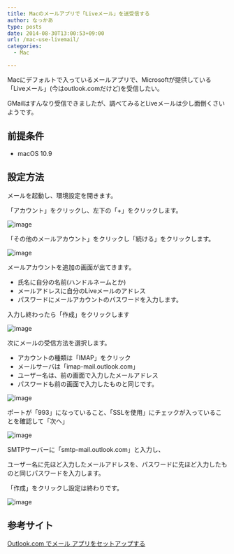 ```yaml
---
title: Macのメールアプリで「Liveメール」を送受信する
author: なっかあ
type: posts
date: 2014-08-30T13:00:53+09:00
url: /mac-use-livemail/
categories:
  - Mac

---
```

Macにデフォルトで入っているメールアプリで、Microsoftが提供している「Liveメール」(今はoutlook.comだけど)を受信したい。
  
GMailはすんなり受信できましたが、調べてみるとLiveメールは少し面倒くさいようです。

## 前提条件

* macOS 10.9

## 設定方法
  
メールを起動し、環境設定を開きます。
  
「アカウント」をクリックし、左下の「+」をクリックします。
  
![image](/img/wp/20140830_mac_livemail_1-400x410.png)
  
「その他のメールアカウント」をクリックし「続ける」をクリックします。

![image](/img/wp/20140830_mac_livemail_2-400x339.png)
  
メールアカウントを追加の画面が出てきます。

* 氏名に自分の名前(ハンドルネームとか)
* メールアドレスに自分のLiveメールのアドレス
* パスワードにメールアカウントのパスワードを入力します。
  
入力し終わったら「作成」をクリックします

![image](/img/wp/20140830_mac_livemail_3-400x301.png)

  
次にメールの受信方法を選択します。

* アカウントの種類は「IMAP」をクリック
* メールサーバは「imap-mail.outlook.com」
* ユーザー名は、前の画面で入力したメールアドレス
* パスワードも前の画面で入力したものと同じです。

![image](/img/wp/20140830_mac_livemail_4-400x332.png)

ポートが「993」になっていること、「SSLを使用」にチェックが入っていることを確認して「次へ」

![image](/img/wp/20140830_mac_livemail_5-400x332.png)
  
SMTPサーバーに「smtp-mail.outlook.com」と入力し、
  
ユーザー名に先ほど入力したメールアドレスを、パスワードに先ほど入力したものと同じパスワードを入力します。
  
「作成」をクリックし設定は終わりです。

![image](/img/wp/20140830_mac_livemail_6-400x301.png)


## 参考サイト
  
[Outlook.com でメール アプリをセットアップする](http://windows.microsoft.com/ja-jp/windows/outlook/send-receive-from-app)
